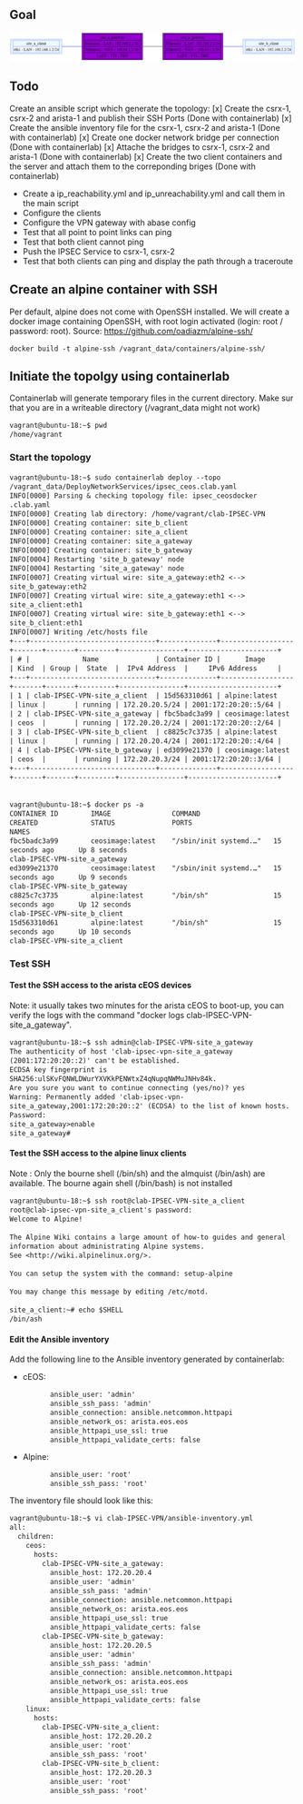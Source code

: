 ## Goal

![DeployNetworkServices Topology](./topology.png)

## Todo 
Create an ansible script which generate the topology:
[x] Create the csrx-1, csrx-2 and arista-1 and publish their SSH Ports (Done with containerlab)
[x] Create the ansible inventory file for the csrx-1, csrx-2 and arista-1 (Done with containerlab)
[x] Create one docker network bridge per connection (Done with containerlab)
[x] Attache the bridges to csrx-1, csrx-2 and arista-1 (Done with containerlab)
[x] Create the two client containers and the server and attach them to the correponding briges (Done with containerlab)
- Create a ip_reachability.yml and ip_unreachability.yml and call them in the main script
- Configure the clients
- Configure the VPN gateway with abase config
- Test that all point to point links can ping
- Test that both client cannot ping
- Push the IPSEC Service to csrx-1, csrx-2
- Test that both clients can ping and display the path through a traceroute

## Create an alpine container with SSH
Per default, alpine does not come with OpenSSH installed.
We will create a docker image containing OpenSSH, with root login activated (login: root / password: root).
Source: https://github.com/oadiazm/alpine-ssh/

```
docker build -t alpine-ssh /vagrant_data/containers/alpine-ssh/
```

## Initiate the topolgy using containerlab

Containerlab will generate temporary files in the current directory. Make sur that you are in a writeable directory (/vagrant_data might not work)
```
vagrant@ubuntu-18:~$ pwd
/home/vagrant
```

### Start the topology
```
vagrant@ubuntu-18:~$ sudo containerlab deploy --topo /vagrant_data/DeployNetworkServices/ipsec_ceos.clab.yaml
INFO[0000] Parsing & checking topology file: ipsec_ceosdocker .clab.yaml
INFO[0000] Creating lab directory: /home/vagrant/clab-IPSEC-VPN
INFO[0000] Creating container: site_b_client
INFO[0000] Creating container: site_a_client
INFO[0000] Creating container: site_a_gateway
INFO[0000] Creating container: site_b_gateway
INFO[0004] Restarting 'site_b_gateway' node
INFO[0004] Restarting 'site_a_gateway' node
INFO[0007] Creating virtual wire: site_a_gateway:eth2 <--> site_b_gateway:eth2
INFO[0007] Creating virtual wire: site_a_gateway:eth1 <--> site_a_client:eth1
INFO[0007] Creating virtual wire: site_b_gateway:eth1 <--> site_b_client:eth1
INFO[0007] Writing /etc/hosts file
+---+-------------------------------+--------------+------------------+-------+-------+---------+----------------+----------------------+
| # |             Name              | Container ID |      Image       | Kind  | Group |  State  |  IPv4 Address  |     IPv6 Address     |
+---+-------------------------------+--------------+------------------+-------+-------+---------+----------------+----------------------+
| 1 | clab-IPSEC-VPN-site_a_client  | 15d563310d61 | alpine:latest    | linux |       | running | 172.20.20.5/24 | 2001:172:20:20::5/64 |
| 2 | clab-IPSEC-VPN-site_a_gateway | fbc5badc3a99 | ceosimage:latest | ceos  |       | running | 172.20.20.2/24 | 2001:172:20:20::2/64 |
| 3 | clab-IPSEC-VPN-site_b_client  | c8825c7c3735 | alpine:latest    | linux |       | running | 172.20.20.4/24 | 2001:172:20:20::4/64 |
| 4 | clab-IPSEC-VPN-site_b_gateway | ed3099e21370 | ceosimage:latest | ceos  |       | running | 172.20.20.3/24 | 2001:172:20:20::3/64 |
+---+-------------------------------+--------------+------------------+-------+-------+---------+----------------+----------------------+


vagrant@ubuntu-18:~$ docker ps -a
CONTAINER ID        IMAGE               COMMAND                  CREATED             STATUS              PORTS                                         NAMES
fbc5badc3a99        ceosimage:latest    "/sbin/init systemd.…"   15 seconds ago      Up 8 seconds                                                      clab-IPSEC-VPN-site_a_gateway
ed3099e21370        ceosimage:latest    "/sbin/init systemd.…"   15 seconds ago      Up 9 seconds                                                      clab-IPSEC-VPN-site_b_gateway
c8825c7c3735        alpine:latest       "/bin/sh"                15 seconds ago      Up 12 seconds                                                     clab-IPSEC-VPN-site_b_client
15d563310d61        alpine:latest       "/bin/sh"                15 seconds ago      Up 10 seconds                                                     clab-IPSEC-VPN-site_a_client
```

### Test SSH 

#### Test the SSH access to the arista cEOS devices
Note: it usually takes two minutes for the arista cEOS to boot-up, you can verify the logs with the command "docker logs clab-IPSEC-VPN-site_a_gateway".
```
vagrant@ubuntu-18:~$ ssh admin@clab-IPSEC-VPN-site_a_gateway
The authenticity of host 'clab-ipsec-vpn-site_a_gateway (2001:172:20:20::2)' can't be established.
ECDSA key fingerprint is SHA256:ulSKvFQNWLDWurYXVKkPENWtxZ4qNupqNWMuJNHv84k.
Are you sure you want to continue connecting (yes/no)? yes
Warning: Permanently added 'clab-ipsec-vpn-site_a_gateway,2001:172:20:20::2' (ECDSA) to the list of known hosts.
Password:
site_a_gateway>enable
site_a_gateway#
```

#### Test the SSH access to the alpine linux clients
Note : Only the bourne shell (/bin/sh) and the almquist (/bin/ash) are available. The bourne again shell (/bin/bash) is not installed

```
vagrant@ubuntu-18:~$ ssh root@clab-IPSEC-VPN-site_a_client
root@clab-ipsec-vpn-site_a_client's password:
Welcome to Alpine!

The Alpine Wiki contains a large amount of how-to guides and general
information about administrating Alpine systems.
See <http://wiki.alpinelinux.org/>.

You can setup the system with the command: setup-alpine

You may change this message by editing /etc/motd.

site_a_client:~# echo $SHELL
/bin/ash
```
#### Edit the Ansible inventory
Add the following line to the Ansible inventory generated by containerlab:

* cEOS:
```
          ansible_user: 'admin'
          ansible_ssh_pass: 'admin'
          ansible_connection: ansible.netcommon.httpapi
          ansible_network_os: arista.eos.eos
          ansible_httpapi_use_ssl: true
          ansible_httpapi_validate_certs: false
```

* Alpine:
```
          ansible_user: 'root'
          ansible_ssh_pass: 'root'
```

The inventory file should look like this:
```
vagrant@ubuntu-18:~$ vi clab-IPSEC-VPN/ansible-inventory.yml
all:
  children:
    ceos:
      hosts:
        clab-IPSEC-VPN-site_a_gateway:
          ansible_host: 172.20.20.4
          ansible_user: 'admin'
          ansible_ssh_pass: 'admin'
          ansible_connection: ansible.netcommon.httpapi
          ansible_network_os: arista.eos.eos
          ansible_httpapi_use_ssl: true
          ansible_httpapi_validate_certs: false
        clab-IPSEC-VPN-site_b_gateway:
          ansible_host: 172.20.20.5
          ansible_user: 'admin'
          ansible_ssh_pass: 'admin'
          ansible_connection: ansible.netcommon.httpapi
          ansible_network_os: arista.eos.eos
          ansible_httpapi_use_ssl: true
          ansible_httpapi_validate_certs: false
    linux:
      hosts:
        clab-IPSEC-VPN-site_a_client:
          ansible_host: 172.20.20.2
          ansible_user: 'root'
          ansible_ssh_pass: 'root'
        clab-IPSEC-VPN-site_b_client:
          ansible_host: 172.20.20.3
          ansible_user: 'root'
          ansible_ssh_pass: 'root'
```

